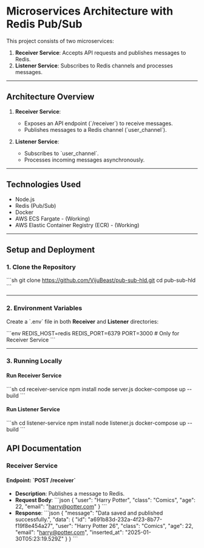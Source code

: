 
# Microservices Architecture with Redis Pub/Sub

This project consists of two microservices:
1. **Receiver Service**: Accepts API requests and publishes messages to Redis.
2. **Listener Service**: Subscribes to Redis channels and processes messages.

---

## **Architecture Overview**

1. **Receiver Service**:
   - Exposes an API endpoint (\`/receiver\`) to receive messages.
   - Publishes messages to a Redis channel (\`user_channel\`).

2. **Listener Service**:
   - Subscribes to \`user_channel\`.
   - Processes incoming messages asynchronously.

---

## **Technologies Used**
- Node.js
- Redis (Pub/Sub)
- Docker
- AWS ECS Fargate - (Working)
- AWS Elastic Container Registry (ECR) - (Working)

---

## **Setup and Deployment**

### **1. Clone the Repository**
\`\`\`sh
git clone https://github.com/VijuBeast/pub-sub-hld.git
cd pub-sub-hld
\`\`\`

---

### **2. Environment Variables**
Create a \`.env\` file in both **Receiver** and **Listener** directories:

\`\`\`env
REDIS_HOST=redis
REDIS_PORT=6379
PORT=3000  # Only for Receiver Service
\`\`\`

---

### **3. Running Locally**


#### **Run Receiver Service**
\`\`\`sh
cd receiver-service
npm install
node server.js
docker-compose up --build
\`\`\`

#### **Run Listener Service**
\`\`\`sh
cd listener-service
npm install
node listener.js
docker-compose up --build
\`\`\`


## **API Documentation**

### **Receiver Service**
#### **Endpoint: \`POST /receiver\`**
- **Description**: Publishes a message to Redis.
- **Request Body**:
\`\`\`json
{
  "user": "Harry Potter",
  "class": "Comics",
  "age": 22,
  "email": "harry@potter.com"
}
\`\`\`
- **Response**:
\`\`\`json
{
    "message": "Data saved and published successfully.",
    "data": {
        "id": "a691b83d-232a-4f23-8b77-f19f8e454a27",
        "user": "Harry Potter 26",
        "class": "Comics",
        "age": 22,
        "email": "harry@potter.com",
        "inserted_at": "2025-01-30T05:23:19.529Z"
    }
}
\`\`\`


